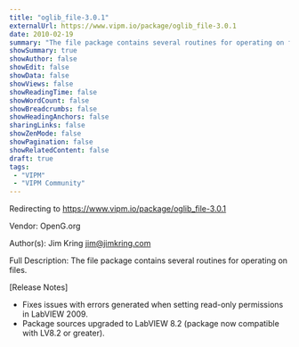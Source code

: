 ```yaml
---
title: "oglib_file-3.0.1"
externalUrl: https://www.vipm.io/package/oglib_file-3.0.1
date: 2010-02-19
summary: "The file package contains several routines for operating on files."
showSummary: true
showAuthor: false
showEdit: false
showData: false
showViews: false
showReadingTime: false
showWordCount: false
showBreadcrumbs: false
showHeadingAnchors: false
sharingLinks: false
showZenMode: false
showPagination: false
showRelatedContent: false
draft: true
tags:
 - "VIPM"
 - "VIPM Community"
---
```


Redirecting to https://www.vipm.io/package/oglib_file-3.0.1

Vendor: OpenG.org

Author(s): Jim Kring <jim@jimkring.com>
 
Full Description:
The file package contains several routines for operating on files.

[Release Notes]
* Fixes issues with errors generated when setting read-only permissions in LabVIEW 2009.
* Package sources upgraded to LabVIEW 8.2 (package now compatible with LV8.2 or greater).